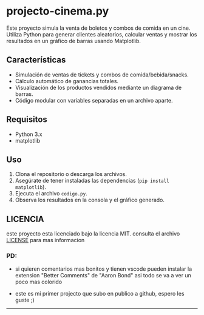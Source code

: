 # projecto-cinema.py

Este proyecto simula la venta de boletos y combos de comida en un cine. Utiliza Python para generar clientes aleatorios, calcular ventas y mostrar los resultados en un gráfico de barras usando Matplotlib.

## Características

- Simulación de ventas de tickets y combos de comida/bebida/snacks.
- Cálculo automático de ganancias totales.
- Visualización de los productos vendidos mediante un diagrama de barras.
- Código modular con variables separadas en un archivo aparte.

## Requisitos

- Python 3.x
- matplotlib

## Uso

1. Clona el repositorio o descarga los archivos.
2. Asegúrate de tener instaladas las dependencias (`pip install matplotlib`).
3. Ejecuta el archivo `codigo.py`.
4. Observa los resultados en la consola y el gráfico generado.

## LICENCIA

este proyecto esta licenciado bajo la licencia MIT. consulta el archivo [LICENSE](LICENSE) para mas informacion

### PD:

- si quieren comentarios mas bonitos y tienen vscode pueden instalar la extension "Better Comments" de "Aaron Bond" asi todo se va a ver un poco mas colorido

- este es mi primer projecto que subo en publico a github, espero les guste ;)

---